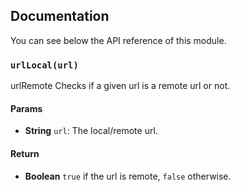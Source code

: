 ## Documentation

You can see below the API reference of this module.

### `urlLocal(url)`
urlRemote
Checks if a given url is a remote url or not.

#### Params

- **String** `url`: The local/remote url.

#### Return
- **Boolean** `true` if the url is remote, `false` otherwise.

